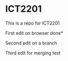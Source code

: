 # ICT2201
This is a repo for ICT2201


First edit on browser done*

Second edit on a branch

Third edit for merging test
